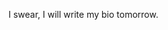 I swear, I will write my bio tomorrow.

<!---
premspal/premspal is a ✨ special ✨ repository because its `README.md` (this file) appears on your GitHub profile.
You can click the Preview link to take a look at your changes.
--->
